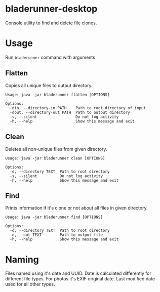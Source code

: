# bladerunner-desktop

Console utility to find and delete file clones.

# Usage
Run `bladerunner` command with arguments

## Flatten
Copies all unique files to output directory.
```shell script
Usage: java -jar bladerunner flatten [OPTIONS]

Options:
  -din, --directory-in PATH    Path to root directory of input
  -dout, --directory-out PATH  Path to output directory
  -s, --silent                 Do not log activity
  -h, --help                   Show this message and exit
```

## Clean
Deletes all non-unique files from given directory.
```shell script
Usage: java -jar bladerunner clean [OPTIONS]

Options:
  -d, --directory TEXT  Path to root directory
  -s, --silent          Do not log activity
  -h, --help            Show this message and exit
```

## Find
Prints information if it's clone or not about all files in given directory.
```shell script
Usage: java -jar bladerunner find [OPTIONS]

Options:
  -d, --directory TEXT  Path to root directory
  -o, --out TEXT        Path to output file
  -h, --help            Show this message and exit
```

# Naming
Files named using it's date and UUID. Date is calculated differently for different file types. For photos it's EXIF original date. Last modified date used for all other types.